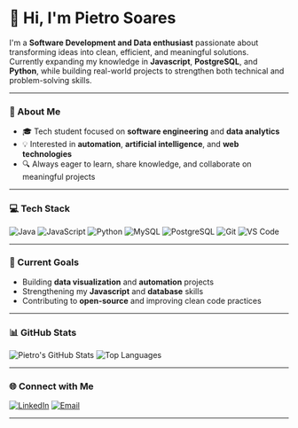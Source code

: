 # 👋 Hi, I'm Pietro Soares

I'm a **Software Development and Data enthusiast** passionate about transforming ideas into clean, efficient, and meaningful solutions.  
Currently expanding my knowledge in **Javascript**, **PostgreSQL**, and **Python**, while building real-world projects to strengthen both technical and problem-solving skills.

---

### 🧠 About Me
- 🎓 Tech student focused on **software engineering** and **data analytics**  
- 💡 Interested in **automation**, **artificial intelligence**, and **web technologies**  
- 🔍 Always eager to learn, share knowledge, and collaborate on meaningful projects  

---

### 💻 Tech Stack
![Java](https://img.shields.io/badge/Java-%23ED8B00.svg?style=for-the-badge&logo=openjdk&logoColor=white)
![JavaScript](https://img.shields.io/badge/JavaScript-%23F7DF1E.svg?style=for-the-badge&logo=javascript&logoColor=black)
![Python](https://img.shields.io/badge/Python-3776AB?style=for-the-badge&logo=python&logoColor=white)
![MySQL](https://img.shields.io/badge/MySQL-005C84?style=for-the-badge&logo=mysql&logoColor=white)
![PostgreSQL](https://img.shields.io/badge/PostgreSQL-316192?style=for-the-badge&logo=postgresql&logoColor=white)
![Git](https://img.shields.io/badge/Git-F05032?style=for-the-badge&logo=git&logoColor=white)
![VS Code](https://img.shields.io/badge/VS%20Code-0078D4?style=for-the-badge&logo=visual-studio-code&logoColor=white)

---

### 🚀 Current Goals
- Building **data visualization** and **automation** projects  
- Strengthening my **Javascript** and **database** skills  
- Contributing to **open-source** and improving clean code practices  

---

### 📊 GitHub Stats
![Pietro's GitHub Stats](https://github-readme-stats.vercel.app/api?username=pietrosoares&show_icons=true&theme=github_dark)
![Top Languages](https://github-readme-stats.vercel.app/api/top-langs/?username=pietrosoares&layout=compact&theme=github_dark)

---

### 🌐 Connect with Me
[![LinkedIn](https://img.shields.io/badge/LinkedIn-Pietro%20Soares-blue?style=for-the-badge&logo=linkedin)](https://www.linkedin.com/in/pietro-soares-578832286)
[![Email](https://img.shields.io/badge/Email-pietro.soares11%40outlook.com-red?style=for-the-badge&logo=microsoft-outlook&logoColor=white)](mailto:pietro.soares11@outlook.com)

---



